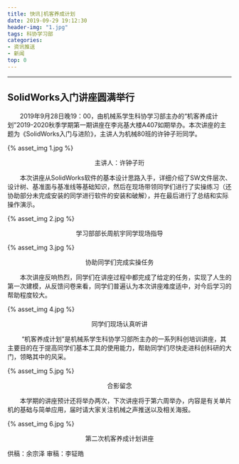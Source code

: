 ```yaml
---
title: 快讯|机客养成计划
date: 2019-09-29 19:12:30
header-img: "1.jpg"
tags: 科协学习部
categories:
- 资讯推送
- 新闻
top: 0
---
```

***

## SolidWorks入门讲座圆满举行
<!-- more -->

&emsp;&emsp;2019年9月28日晚19：00，由机械系学生科协学习部主办的“机客养成计划”2019-2020秋季学期第一期讲座在李兆基大楼A407如期举办。本次讲座的主题为《SolidWorks入门与进阶》，主讲人为机械80班的许钟子珩同学。


{% asset_img 1.jpg %}

<p style="text-align:center">主讲人：许钟子珩</p>


&emsp;&emsp;本次讲座从SolidWorks软件的基本设计思路入手，详细介绍了SW文件层次、设计树、基准面与基准线等基础知识，然后在现场带领同学们进行了实操练习（还协助部分未完成安装的同学进行软件的安装和破解），并在最后进行了总结和实际操作演示。


{% asset_img 2.jpg %}

<p style="text-align:center">学习部部长周航宇同学现场指导</p>


{% asset_img 3.jpg %}

<p style="text-align:center">协助同学们完成实操任务</p>


&emsp;&emsp;本次讲座反响热烈，同学们在讲座过程中都完成了给定的任务，实现了人生的第一次建模，从反馈问卷来看，同学们普遍认为本次讲座难度适中，对今后学习的帮助程度较大。


{% asset_img 4.jpg %}


<p style="text-align:center">
同学们现场认真听讲
</pr>

&emsp;&emsp; “机客养成计划”是机械系学生科协学习部所主办的一系列科创培训讲座，其主要目的在于提高同学们基本工具的使用能力，帮助同学们尽快走进科创科研的大门，领略其中的风采。

{% asset_img 5.jpg %}

<p style="text-align:center">合影留念</p>


&emsp;&emsp;本学期的讲座预计还将举办两次，下次讲座将于第六周举办，内容是有关单片机的基础与简单应用，届时请大家关注机械之声推送以及相关海报。

{% asset_img 6.jpg %}

<p style="text-align:center">第二次机客养成计划讲座</p>



供稿：余宗泽
审稿：李钲皓


